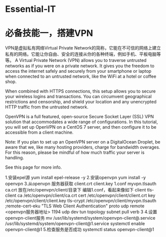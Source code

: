 # Essential-IT
# 必备技能一，搭建VPN
VPN是虚拟私有网络Virtual Private Network的简称，它能在不可信的网络上建立私有的网络。它能让你自由、安全的连接从你的各种终端，例如手机、平板电脑等等。
A Virtual Private Network (VPN) allows you to traverse untrusted networks as if you were on a private network. It gives you the freedom to access the internet safely and securely from your smartphone or laptop when connected to an untrusted network, like the WiFi at a hotel or coffee shop.

When combined with HTTPS connections, this setup allows you to secure your wireless logins and transactions. You can circumvent geographical restrictions and censorship, and shield your location and any unencrypted HTTP traffic from the untrusted network.

OpenVPN is a full featured, open-source Secure Socket Layer (SSL) VPN solution that accommodates a wide range of configurations. In this tutorial, you will set up OpenVPN on a CentOS 7 server, and then configure it to be accessible from a client machine.

Note: If you plan to set up an OpenVPN server on a DigitalOcean Droplet, be aware that we, like many hosting providers, charge for bandwidth overages. For this reason, please be mindful of how much traffic your server is handling.

See this page for more info.

1.安装epel源
yum install epel-release -y
2.安装openvpn
yum install -y openvpn
3.从openvpn 服务器获取 
    client.crt client.key 1.conf  myvpn.tlsauth ca.crt
    放在/etc/openvpn/client/目录下
    编辑1.conf，看起来像如下
    client
    tls-client
    ca /etc/openvpn/client/ca.crt
    cert /etc/openvpn/client/client.crt
    key /etc/openvpn/client/client.key
    tls-crypt /etc/openvpn/client/myvpn.tlsauth
    ;remote-cert-eku "TLS Web Client Authentication"
    proto udp
    remote <openvpn服务器地址> 1194 udp
    dev tun
    topology subnet
    pull
    verb 3
4.设置openvpn-client服务
mv /usr/lib/systemd/system/openvpn-client\@.service /usr/lib/systemd/system/openvpn-client\@1.service 
systemctl enable openvpn-client\@1
5.检查服务是否成功
systemctl status openvpn-client\@1 